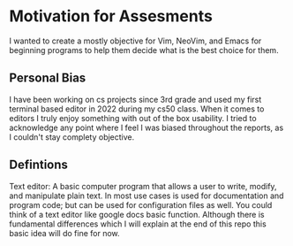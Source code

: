 # Motivation for Assesments

I wanted to create a mostly objective for Vim, NeoVim, and Emacs for beginning programs to help them decide what is the best choice for them. 

## Personal Bias 

I have been working on cs projects since 3rd grade and used my first
terminal based editor in 2022 during my cs50 class. When it comes to
editors I truly enjoy something with out of the box usability. I tried
to acknowledge any point where I feel I was biased throughout the
reports, as I couldn't stay complety objective.

## Defintions 

Text editor: A basic computer program that allows a user to write,
modify, and manipulate plain text. In most use cases is used for
documentation and program code; but can be used for configuration
files as well. You could think of a text editor like google docs basic
function. Although there is fundamental differences which I will
explain at the end of this repo this basic idea will do fine for now.
